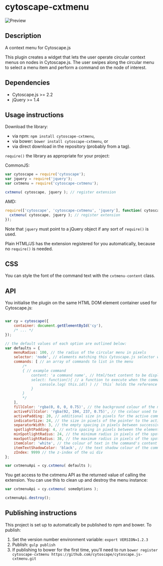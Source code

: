 cytoscape-cxtmenu
================================================================================

![Preview](https://raw2.github.com/cytoscape/cytoscape.js-cxtmenu/master/img/preview.png)

## Description

A context menu for Cytoscape.js

This plugin creates a widget that lets the user operate circular context menus on nodes in Cytoscape.js.  The user swipes along the circular menu to select a menu item and perform a command on the node of interest.


## Dependencies

 * Cytoscape.js >= 2.2
 * jQuery >= 1.4


## Usage instructions

Download the library:
 * via npm: `npm install cytoscape-cxtmenu`,
 * via bower: `bower install cytoscape-cxtmenu`, or
 * via direct download in the repository (probably from a tag).

`require()` the library as appropriate for your project:

CommonJS:
```js
var cytoscape = require('cytoscape');
var jquery = require('jquery');
var cxtmenu = require('cytoscape-cxtmenu');

cxtmenu( cytoscape, jquery ); // register extension
```

AMD:
```js
require(['cytoscape', 'cytoscape-cxtmenu', 'jquery'], function( cytoscape, cxtmenu, jquery ){
  cxtmenu( cytoscape, jquery ); // register extension
});
```

Note that `jquery` must point to a jQuery object if any sort of `require()` is used.

Plain HTML/JS has the extension registered for you automatically, because no `require()` is needed.


## CSS

You can style the font of the command text with the `cxtmenu-content` class.


## API

You initialise the plugin on the same HTML DOM element container used for Cytoscape.js:

```js

var cy = cytoscape({
	container: document.getElementById('cy'),
	/* ... */
});

// the default values of each option are outlined below:
var defaults = {
	menuRadius: 100, // the radius of the circular menu in pixels
	selector: 'node', // elements matching this Cytoscape.js selector will trigger cxtmenus
	commands: [ // an array of commands to list in the menu
		/*
		{ // example command
			content: 'a command name', // html/text content to be displayed in the menu
			select: function(){ // a function to execute when the command is selected
				console.log( this.id() ) // `this` holds the reference to the active element
			}
		}
		*/
	], 
	fillColor: 'rgba(0, 0, 0, 0.75)', // the background colour of the menu
	activeFillColor: 'rgba(92, 194, 237, 0.75)', // the colour used to indicate the selected command
	activePadding: 20, // additional size in pixels for the active command
	indicatorSize: 24, // the size in pixels of the pointer to the active command
	separatorWidth: 3, // the empty spacing in pixels between successive commands
	spotlightPadding: 4, // extra spacing in pixels between the element and the spotlight
	minSpotlightRadius: 24, // the minimum radius in pixels of the spotlight
	maxSpotlightRadius: 38, // the maximum radius in pixels of the spotlight
	itemColor: 'white', // the colour of text in the command's content
	itemTextShadowColor: 'black', // the text shadow colour of the command's content
	zIndex: 9999 // the z-index of the ui div
};

var cxtmenuApi = cy.cxtmenu( defaults );
```

You get access to the cxtmenu API as the returned value of calling the extension.  You can use this to clean up and destroy the menu instance:

```js
var cxtmenuApi = cy.cxtmenu( someOptions );

cxtmenuApi.destroy();
```


## Publishing instructions

This project is set up to automatically be published to npm and bower.  To publish:

1. Set the version number environment variable: `export VERSION=1.2.3`
1. Publish: `gulp publish`
1. If publishing to bower for the first time, you'll need to run `bower register cytoscape-cxtmenu https://github.com/cytoscape/cytoscape.js-cxtmenu.git`
